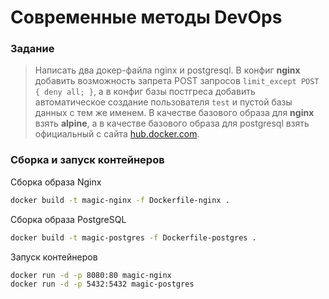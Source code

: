 # Современные методы DevOps
### Задание 

>Написать два докер-файла nginx и postgresql.
В конфиг **nginx** добавить возможность запрета POST запросов `limit_except POST { deny all; }`, а в конфиг базы постгреса добавить автоматическое создание пользователя `test` и пустой базы данных с тем же именем.
В качестве базового образа для **nginx** взять **alpine**, а в качестве базового образа для postgresql взять официальный с сайта [hub.docker.com]().

### Сборка и запуск контейнеров
Сборка образа Nginx
```bash
docker build -t magic-nginx -f Dockerfile-nginx .
```

Сборка образа PostgreSQL
```bash
docker build -t magic-postgres -f Dockerfile-postgres .
```

Запуск контейнеров
```bash
docker run -d -p 8080:80 magic-nginx
docker run -d -p 5432:5432 magic-postgres
```
